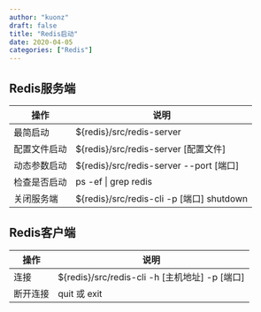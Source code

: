 ```yaml
---
author: "kuonz"
draft: false
title: "Redis启动"
date: 2020-04-05
categories: ["Redis"]
---
```


## Redis服务端

| 操作         | 说明                                      |
| ------------ | ----------------------------------------- |
| 最简启动     | ${redis}/src/redis-server                 |
| 配置文件启动 | ${redis}/src/redis-server [配置文件]      |
| 动态参数启动 | ${redis}/src/redis-server --port [端口]   |
| 检查是否启动 | ps -ef \| grep redis                      |
| 关闭服务端   | ${redis}/src/redis-cli -p [端口] shutdown |



## Redis客户端

| 操作     | 说明                                           |
| -------- | ---------------------------------------------- |
| 连接     | ${redis}/src/redis-cli -h [主机地址] -p [端口] |
| 断开连接 | quit 或 exit                                   |

